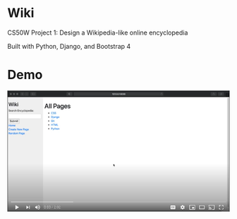 # Wiki

CS50W Project 1: Design a Wikipedia-like online encyclopedia

Built with Python, Django, and Bootstrap 4 

# Demo

[![Wiki Demo](demo/wikidemo.png)](https://www.youtube.com/watch?v=16le_0Ovb0Y)

